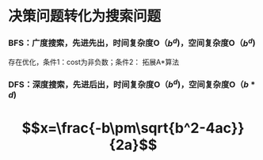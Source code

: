 
# 决策问题转化为搜索问题

### BFS：广度搜索，先进先出，时间复杂度O（$b^d$)，空间复杂度O（$b^d$)
存在优化，条件1：cost为非负数；条件2：
拓展A*算法

### DFS：深度搜索，先进后出，时间复杂度O（$b^d$)，空间复杂度O（$b*d$)

# $$x=\frac{-b\pm\sqrt{b^2-4ac}}{2a}$$
